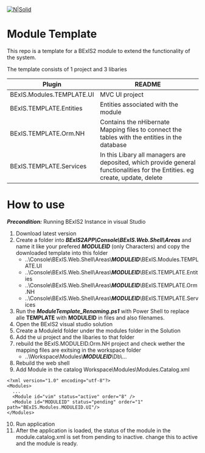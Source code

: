 [![N|Solid](https://github.com/BExIS2/Documents/blob/master/Images/Logo/Logo_BExIS_rgb_113x28.jpg?raw=true)](http://BExIS2.uni-jena.de/) 
# Module Template

This repo is a template for a BExIS2 module to extend the functionality of the system.

The template consists of 1 project and 3 libaries

| Plugin | README |
| ------ | ------ |
| BExIS.Modules.TEMPLATE.UI | MVC UI project |
| BExIS.TEMPLATE.Entities | Entities associated with the module |
| BExIS.TEMPLATE.Orm.NH | Contains the nHibernate Mapping files to connect the tables with the entities in the database |
| BExIS.TEMPLATE.Services | In this Libary all managers are deposited, which provide general functionalities for the Entities. eg create, update, delete |


# How to use 

***Precondition:***  Running BExIS2 Instance in visual Studio

1. Download latest version
2. Create a folder into ***BExIS2APP\Console\BExIS.Web.Shell\Areas*** and name it like your prefered ***MODULEID*** (only Characters) and copy the downloaded template into this folder
    - ..\Console\BExIS.Web.Shell\Areas\\***MODULEID***\BExIS.Modules.TEMPLATE.UI
    - ..\Console\BExIS.Web.Shell\Areas\\***MODULEID***\BExIS.TEMPLATE.Entities
    - ..\Console\BExIS.Web.Shell\Areas\\***MODULEID***\BExIS.TEMPLATE.Orm.NH
    - ..\Console\BExIS.Web.Shell\Areas\\***MODULEID***\BExIS.TEMPLATE.Services
3. Run the ***ModuleTemplate_Renaming.ps1*** with Power Shell to replace alle **TEMPLATE** with **MODULEID** in files and also filenames.
4. Open the BExIS2 visual studio solution
5. Create a ModuleId folder under the modules folder in the Solution
6. Add the ui project and the libaries to that folder
7. rebuild the BExIS.MODULEID.Orm.NH project and check wether the mapping files are exitsing in the workspace folder
    - ..\Workspace\Modules\\***MODULEID***\Db\\...
8.  Rebuild the web shell 
9.  Add Module in the catalog Workspace\Modules\Modules.Catalog.xml
```
<?xml version="1.0" encoding="utf-8"?>
<Modules>
  ...
  <Module id="vim" status="active" order="8" />
  <Module id="MODULEID" status="pending" order="1" path="BExIS.Modules.MODULEID.UI"/>
</Modules>
```
10. Run application
11. After the application is loaded, the status of the module in the module.catalog.xml is set from pending to inactive. change this to active and the module is ready.


